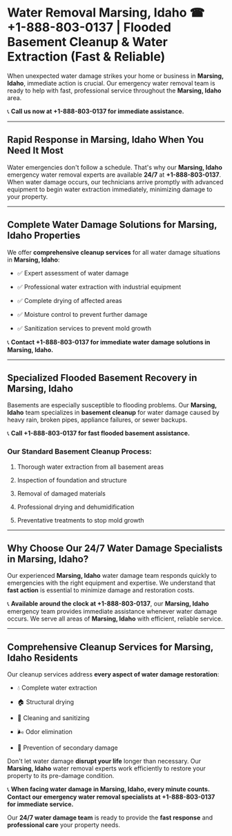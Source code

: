 # Water Removal Marsing, Idaho ☎ +1-888-803-0137 | Flooded Basement Cleanup & Water Extraction (Fast & Reliable)

When unexpected water damage strikes your home or business in **Marsing, Idaho**, immediate action is crucial. Our emergency water removal team is ready to help with fast, professional service throughout the **Marsing, Idaho** area. 

📞 **Call us now at +1-888-803-0137 for immediate assistance.**

---

## Rapid Response in Marsing, Idaho When You Need It Most

Water emergencies don't follow a schedule. That's why our **Marsing, Idaho** emergency water removal experts are available **24/7** at **+1-888-803-0137**. When water damage occurs, our technicians arrive promptly with advanced equipment to begin water extraction immediately, minimizing damage to your property.

---

## Complete Water Damage Solutions for Marsing, Idaho Properties

We offer **comprehensive cleanup services** for all water damage situations in **Marsing, Idaho**:

- ✅ Expert assessment of water damage  
- ✅ Professional water extraction with industrial equipment  
- ✅ Complete drying of affected areas  
- ✅ Moisture control to prevent further damage  
- ✅ Sanitization services to prevent mold growth  

📞 **Contact +1-888-803-0137 for immediate water damage solutions in Marsing, Idaho.**

---

## Specialized Flooded Basement Recovery in Marsing, Idaho

Basements are especially susceptible to flooding problems. Our **Marsing, Idaho** team specializes in **basement cleanup** for water damage caused by heavy rain, broken pipes, appliance failures, or sewer backups. 

📞 **Call +1-888-803-0137 for fast flooded basement assistance.**

### Our Standard Basement Cleanup Process:
1. Thorough water extraction from all basement areas  
2. Inspection of foundation and structure  
3. Removal of damaged materials  
4. Professional drying and dehumidification  
5. Preventative treatments to stop mold growth  

---

## Why Choose Our 24/7 Water Damage Specialists in Marsing, Idaho?

Our experienced **Marsing, Idaho** water damage team responds quickly to emergencies with the right equipment and expertise. We understand that **fast action** is essential to minimize damage and restoration costs.

📞 **Available around the clock at +1-888-803-0137**, our **Marsing, Idaho** emergency team provides immediate assistance whenever water damage occurs. We serve all areas of **Marsing, Idaho** with efficient, reliable service.

---

## Comprehensive Cleanup Services for Marsing, Idaho Residents

Our cleanup services address **every aspect of water damage restoration**:

- 💧 Complete water extraction  
- 🏠 Structural drying  
- 🧼 Cleaning and sanitizing  
- 🌬️ Odor elimination  
- 🚫 Prevention of secondary damage  

Don't let water damage **disrupt your life** longer than necessary. Our **Marsing, Idaho** water removal experts work efficiently to restore your property to its pre-damage condition.

📞 **When facing water damage in Marsing, Idaho, every minute counts. Contact our emergency water removal specialists at +1-888-803-0137 for immediate service.**

Our **24/7 water damage team** is ready to provide the **fast response** and **professional care** your property needs.